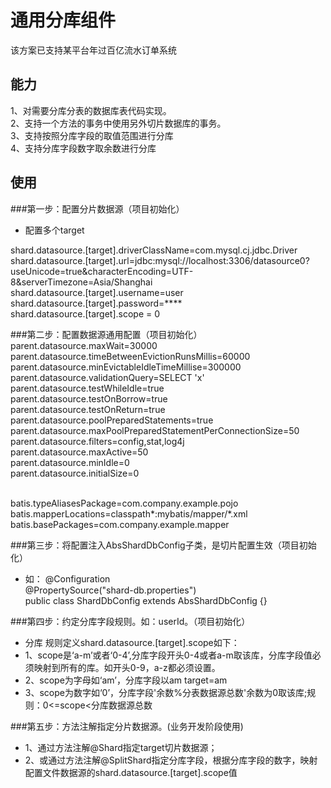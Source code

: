 # 通用分库组件
  该方案已支持某平台年过百亿流水订单系统
## 能力
1、对需要分库分表的数据库表代码实现。<br/>
2、支持一个方法的事务中使用另外切片数据库的事务。<br/>
3、支持按照分库字段的取值范围进行分库<br/>
4、支持分库字段数字取余数进行分库<br/>

## 使用
###第一步：配置分片数据源（项目初始化）
* 配置多个target

shard.datasource.[target].driverClassName=com.mysql.cj.jdbc.Driver
shard.datasource.[target].url=jdbc:mysql://localhost:3306/datasource0?useUnicode=true&characterEncoding=UTF-8&serverTimezone=Asia/Shanghai<br/>
shard.datasource.[target].username=user<br/>
shard.datasource.[target].password=****<br/>
shard.datasource.[target].scope = 0<br/>

###第二步：配置数据源通用配置（项目初始化）
parent.datasource.maxWait=30000<br/>
parent.datasource.timeBetweenEvictionRunsMillis=60000<br/>
parent.datasource.minEvictableIdleTimeMillise=300000<br/>
parent.datasource.validationQuery=SELECT 'x'<br/>
parent.datasource.testWhileIdle=true<br/>
parent.datasource.testOnBorrow=true<br/>
parent.datasource.testOnReturn=true<br/>
parent.datasource.poolPreparedStatements=true<br/>
parent.datasource.maxPoolPreparedStatementPerConnectionSize=50<br/>
parent.datasource.filters=config,stat,log4j<br/>
parent.datasource.maxActive=50<br/>
parent.datasource.minIdle=0<br/>
parent.datasource.initialSize=0<br/><br/>

batis.typeAliasesPackage=com.company.example.pojo<br/>
batis.mapperLocations=classpath*:mybatis/mapper/*.xml<br/>
batis.basePackages=com.company.example.mapper

###第三步：将配置注入AbsShardDbConfig子类，是切片配置生效（项目初始化）
* 如：
@Configuration<br/>
@PropertySource("shard-db.properties")<br/>
public class ShardDbConfig extends AbsShardDbConfig {}<br/>

###第四步：约定分库字段规则。如：userId。（项目初始化）
* 分库 规则定义shard.datasource.[target].scope如下：
*  1、scope是‘a-m’或者‘0-4’,分库字段开头0-4或者a-m取该库，分库字段值必须映射到所有的库。如开头0-9，a-z都必须设置。
*  2、scope为字母如‘am’，分库字段以am target=am
*  3、scope为数字如‘0’，分库字段'余数%分表数据源总数'余数为0取该库;规则：0<=scope<分库数据源总数


###第五步：方法注解指定分片数据源。(业务开发阶段使用)
* 1、通过方法注解@Shard指定target切片数据源；
* 2、或通过方法注解@SplitShard指定分库字段，根据分库字段的数字，映射配置文件数据源的shard.datasource.[target].scope值<br/>
